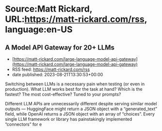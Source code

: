 # Source:Matt Rickard, URL:https://matt-rickard.com/rss, language:en-US

## A Model API Gateway for 20+ LLMs
 - [https://matt-rickard.com/large-language-model-api-gateway](https://matt-rickard.com/large-language-model-api-gateway)
 - RSS feed: https://matt-rickard.com/rss
 - date published: 2023-08-21T13:30:53+00:00

Switching between LLMs is a necessary pain when testing (or even in production). What LLM works best for the task at hand? Which is the fastest? The most cost-effective? Tuned to your prompts?

Different LLM APIs are unnecessarily different despite serving similar model outputs — HuggingFace might return a JSON object with a “generated_text” field, while OpenAI returns a JSON object with an array of “choices”. Every single LLM framework or library has painstakingly implemented “connectors” for e

